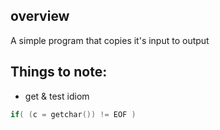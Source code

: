 ## overview
A simple program that copies it's input to output

## Things to note:
- get & test idiom
```c
if( (c = getchar()) != EOF )
```